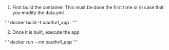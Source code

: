 1. First build the container. This must be done the first time or in case that you modify the data.yml

''' docker build -t oauthv1_app . '''

2. Once it is built, execute the app

''' docker run --rm oauthv1_app '''
